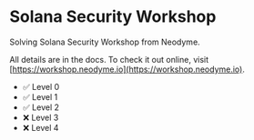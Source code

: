 # Solana Security Workshop

Solving Solana Security Workshop from Neodyme.

All details are in the docs. To check it out online, visit [https://workshop.neodyme.io](https://workshop.neodyme.io).

- ✅ Level 0
- ✅ Level 1
- ✅ Level 2
- ❌ Level 3
- ❌ Level 4
